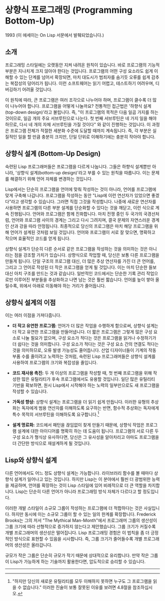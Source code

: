 # 상향식 프로그래밍 (Programming Bottom-Up)

1993
(이 에세이는 On Lisp 서문에서 발췌되었습니다.)

## 소개

프로그래밍 스타일에는 오랫동안 지켜 내려온 원칙이 있습니다. 바로 프로그램의 기능적 부분은 지나치게 크지 않아야 한다는 것입니다. 프로그램의 어떤 구성 요소라도 쉽게 이해할 수 있는 단계를 넘어서 확장되면, 마치 대도시가 범죄자를 숨기듯 오류를 쉽게 감추는 복잡성의 덩어리가 됩니다. 이런 소프트웨어는 읽기 어렵고, 테스트하기 어려우며, 디버깅하기 어려울 것입니다.

이 원칙에 따라, 큰 프로그램은 여러 조각으로 나누어야 하며, 프로그램이 클수록 더 많이 나누어야 합니다. 프로그램을 어떻게 나눌까요? 전통적인 접근법은 '하향식 설계(top-down design)'라고 불립니다. 즉, "이 프로그램의 목적은 다음 일곱 가지를 하는 것이므로, 일곱 개의 주요 서브루틴으로 나눈다. 첫 번째 서브루틴은 네 가지 일을 해야 하므로, 다시 네 개의 자체 서브루틴을 가질 것이다" 와 같이 진행하는 것입니다. 이 과정은 프로그램 전체가 적절한 세분화 수준에 도달할 때까지 계속됩니다. 즉, 각 부분은 실질적인 일을 할 만큼 충분히 크지만, 단일 단위로 이해하기에는 충분히 작아야 합니다.

## 상향식 설계 (Bottom-Up Design)

숙련된 Lisp 프로그래머들은 프로그램을 다르게 나눕니다. 그들은 하향식 설계뿐만 아니라, '상향식 설계(bottom-up design)'라고 부를 수 있는 원칙을 따릅니다. 이는 문제를 해결하기 위해 언어 자체를 변경하는 것입니다.

Lisp에서는 단순히 프로그램을 언어에 맞춰 작성하는 것이 아니라, 언어를 프로그램에 맞게 구축해 나갑니다. 프로그램을 작성하는 동안 "Lisp에 이런 연산자가 있었으면 좋겠다"라고 생각할 수 있습니다. 그러면 직접 그것을 작성합니다. 나중에 새로운 연산자를 사용하면 프로그램의 다른 부분 설계를 단순화할 수 있다는 것을 깨닫고, 이런 식으로 계속 진행됩니다. 언어와 프로그램은 함께 진화합니다. 마치 전쟁 중인 두 국가의 국경선처럼, 언어와 프로그램 사이의 경계는 그리고 다시 그려지며, 결국 문제의 자연스러운 경계인 산과 강을 따라 안정됩니다. 최종적으로 당신의 프로그램은 마치 해당 프로그램을 위해 언어가 설계된 것처럼 보일 것입니다. 언어와 프로그램이 서로 잘 맞으면, 명확하고 작으며 효율적인 코드를 얻게 됩니다.

상향식 설계가 단순히 다른 순서로 같은 프로그램을 작성하는 것을 의미하는 것은 아니라는 점을 강조할 가치가 있습니다. 상향식으로 작업할 때, 당신은 보통 다른 프로그램을 만들게 됩니다. 단일 구조의 프로그램 대신, 더 많은 추상 연산자를 가진 더 큰 언어를, 그리고 그 언어로 작성된 더 작은 프로그램을 얻게 될 것입니다. 이는 마치 단순한 들보 대신 아치 구조를 만드는 것과 같습니다. 일반적인 코드에서는 단순한 기록 관리 작업으로만 이루어진 부분들을 추상화하고 나면 남는 것은 훨씬 짧습니다. 언어를 높이 쌓아 올릴수록, 위에서 아래로 이동해야 하는 거리가 줄어듭니다.

## 상향식 설계의 이점

이는 여러 이점을 가져다줍니다.

*   **더 작고 유연한 프로그램:** 언어가 더 많은 작업을 수행하게 함으로써, 상향식 설계는 더 작고 유연한 프로그램을 만들어냅니다. 더 짧은 프로그램은 그렇게 많은 구성 요소로 나눌 필요가 없으며, 구성 요소가 적다는 것은 프로그램을 읽거나 수정하기가 더 쉽다는 것을 의미합니다. 구성 요소가 적다는 것은 구성 요소 간의 연결도 적다는 것을 의미하므로, 오류 발생 가능성도 줄어듭니다. 산업 디자이너들이 기계의 작동 부품 수를 줄이려고 노력하는 것처럼, 숙련된 Lisp 프로그래머들은 상향식 설계를 사용하여 프로그램의 크기와 복잡성을 줄입니다.

*   **코드 재사용 촉진:** 두 개 이상의 프로그램을 작성할 때, 첫 번째 프로그램을 위해 작성한 많은 유틸리티가 후속 프로그램에서도 유용할 것입니다. 일단 많은 유틸리티 기반을 확보하면, 원시 Lisp에서 시작해야 하는 노력의 일부만으로도 새 프로그램을 작성할 수 있습니다.

*   **가독성 향상:** 상향식 설계는 프로그램을 더 읽기 쉽게 만듭니다. 이러한 유형의 추상화는 독자에게 범용 연산자를 이해하도록 요구하는 반면, 함수적 추상화는 독자에게 특수 목적의 서브루틴을 이해하도록 요구합니다.[^1]

*   **설계 명료화:** 코드에서 패턴을 끊임없이 찾게 만들기 때문에, 상향식 작업은 프로그램 설계에 대한 아이디어를 명확히 하는 데 도움이 됩니다. 프로그램의 서로 다른 두 구성 요소가 형식상 유사하다면, 당신은 그 유사성을 알아차리고 아마도 프로그램을 더 간단한 방식으로 재설계하게 될 것입니다.

## Lisp와 상향식 설계

다른 언어에서도 어느 정도 상향식 설계는 가능합니다. 라이브러리 함수를 볼 때마다 상향식 설계가 일어나고 있는 것입니다. 하지만 Lisp는 이 분야에서 훨씬 더 광범위한 능력을 제공하며, 언어를 확장하는 것이 Lisp 스타일에 있어 비례적으로 더 큰 역할을 차지합니다. Lisp는 단순히 다른 언어가 아니라 프로그래밍 방식 자체가 다르다고 할 정도입니다.

이러한 개발 스타일이 소규모 그룹이 작성하는 프로그램에 더 적합하다는 것은 사실입니다. 하지만 동시에 이는 소규모 그룹이 할 수 있는 일의 한계를 확장합니다. Frederick Brooks는 그의 저서 "The Mythical Man-Month"에서 프로그래머 그룹의 생산성이 그룹 크기에 따라 선형적으로 증가하지 않는다고 제안했습니다. 그룹 크기가 커질수록 개별 프로그래머의 생산성은 떨어집니다. Lisp 프로그래밍 경험은 이 법칙을 좀 더 긍정적인 방식으로 표현할 수 있음을 시사합니다. 즉, 그룹 크기가 줄어들수록 개별 프로그래머의 생산성은 올라갑니다.

규모가 작은 그룹은 단순히 규모가 작기 때문에 상대적으로 유리합니다. 만약 작은 그룹이 Lisp가 가능하게 하는 기술까지 활용한다면, 압도적으로 승리할 수 있습니다.

---

[^1]: "하지만 당신의 새로운 유틸리티를 모두 이해하지 못하면 누구도 그 프로그램을 읽을 수 없습니다." 이러한 진술이 보통 잘못된 이유를 보려면 4.8절을 참조하십시오.